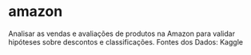 # amazon
Analisar as vendas e avaliações de produtos na Amazon para validar hipóteses sobre descontos e classificações.  Fontes dos Dados: Kaggle
